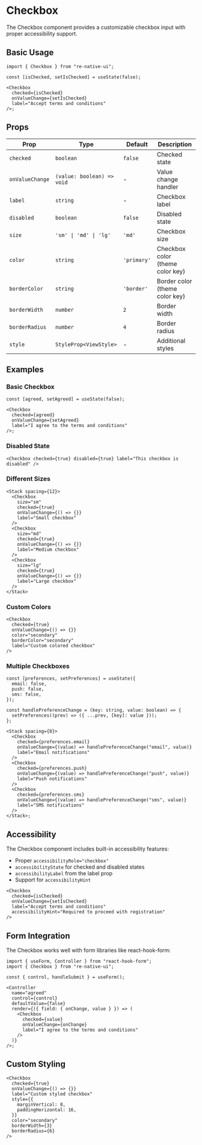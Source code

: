 # Checkbox

The Checkbox component provides a customizable checkbox input with proper accessibility support.

## Basic Usage

```tsx
import { Checkbox } from "re-native-ui";

const [isChecked, setIsChecked] = useState(false);

<Checkbox
  checked={isChecked}
  onValueChange={setIsChecked}
  label="Accept terms and conditions"
/>;
```

## Props

| Prop            | Type                       | Default     | Description                      |
| --------------- | -------------------------- | ----------- | -------------------------------- |
| `checked`       | `boolean`                  | `false`     | Checked state                    |
| `onValueChange` | `(value: boolean) => void` | -           | Value change handler             |
| `label`         | `string`                   | -           | Checkbox label                   |
| `disabled`      | `boolean`                  | `false`     | Disabled state                   |
| `size`          | `'sm' \| 'md' \| 'lg'`     | `'md'`      | Checkbox size                    |
| `color`         | `string`                   | `'primary'` | Checkbox color (theme color key) |
| `borderColor`   | `string`                   | `'border'`  | Border color (theme color key)   |
| `borderWidth`   | `number`                   | `2`         | Border width                     |
| `borderRadius`  | `number`                   | `4`         | Border radius                    |
| `style`         | `StyleProp<ViewStyle>`     | -           | Additional styles                |

## Examples

### Basic Checkbox

```tsx
const [agreed, setAgreed] = useState(false);

<Checkbox
  checked={agreed}
  onValueChange={setAgreed}
  label="I agree to the terms and conditions"
/>;
```

### Disabled State

```tsx
<Checkbox checked={true} disabled={true} label="This checkbox is disabled" />
```

### Different Sizes

```tsx
<Stack spacing={12}>
  <Checkbox
    size="sm"
    checked={true}
    onValueChange={() => {}}
    label="Small checkbox"
  />
  <Checkbox
    size="md"
    checked={true}
    onValueChange={() => {}}
    label="Medium checkbox"
  />
  <Checkbox
    size="lg"
    checked={true}
    onValueChange={() => {}}
    label="Large checkbox"
  />
</Stack>
```

### Custom Colors

```tsx
<Checkbox
  checked={true}
  onValueChange={() => {}}
  color="secondary"
  borderColor="secondary"
  label="Custom colored checkbox"
/>
```

### Multiple Checkboxes

```tsx
const [preferences, setPreferences] = useState({
  email: false,
  push: false,
  sms: false,
});

const handlePreferenceChange = (key: string, value: boolean) => {
  setPreferences((prev) => ({ ...prev, [key]: value }));
};

<Stack spacing={8}>
  <Checkbox
    checked={preferences.email}
    onValueChange={(value) => handlePreferenceChange("email", value)}
    label="Email notifications"
  />
  <Checkbox
    checked={preferences.push}
    onValueChange={(value) => handlePreferenceChange("push", value)}
    label="Push notifications"
  />
  <Checkbox
    checked={preferences.sms}
    onValueChange={(value) => handlePreferenceChange("sms", value)}
    label="SMS notifications"
  />
</Stack>;
```

## Accessibility

The Checkbox component includes built-in accessibility features:

- Proper `accessibilityRole="checkbox"`
- `accessibilityState` for checked and disabled states
- `accessibilityLabel` from the label prop
- Support for `accessibilityHint`

```tsx
<Checkbox
  checked={isChecked}
  onValueChange={setIsChecked}
  label="Accept terms and conditions"
  accessibilityHint="Required to proceed with registration"
/>
```

## Form Integration

The Checkbox works well with form libraries like react-hook-form:

```tsx
import { useForm, Controller } from "react-hook-form";
import { Checkbox } from "re-native-ui";

const { control, handleSubmit } = useForm();

<Controller
  name="agreed"
  control={control}
  defaultValue={false}
  render={({ field: { onChange, value } }) => (
    <Checkbox
      checked={value}
      onValueChange={onChange}
      label="I agree to the terms and conditions"
    />
  )}
/>;
```

## Custom Styling

```tsx
<Checkbox
  checked={true}
  onValueChange={() => {}}
  label="Custom styled checkbox"
  style={{
    marginVertical: 8,
    paddingHorizontal: 16,
  }}
  color="secondary"
  borderWidth={3}
  borderRadius={6}
/>
```
